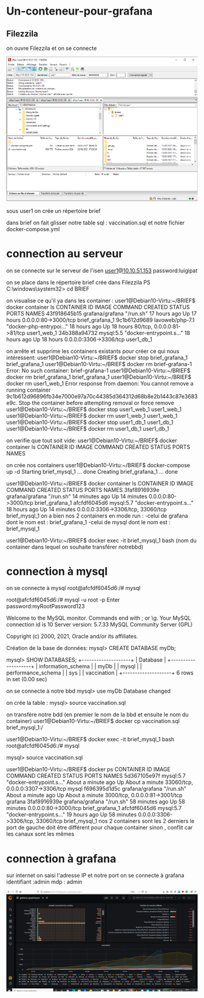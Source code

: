 # Un-conteneur-pour-grafana
  
## Filezzila 
on ouvre Filezzila  et on se connecte 

![image](FileZilla.PNG)






sous user1 on crée un répertoire brief

dans brief on fait glisser notre table sql : vaccination.sql et notre fichier docker-compose.yml




# connection au serveur


  on se connecte sur le serveur de l'isen
  user1@10.10.51.153
  password:luigipat

on se place dans le répertoire brief crée dans Filezzila
PS C:\windows\system32> cd BRIEF

on visualise ce qu'il ya dans les container :
user1@Debian10-Virtu:~/BRIEF$ docker container ls
CONTAINER ID   IMAGE             COMMAND                  CREATED        STATUS        PORTS                        NAMES
43f918645b15   grafana/grafana   "/run.sh"                17 hours ago   Up 17 hours   0.0.0.0:80->3000/tcp         brief_grafana_1
9c1b612d9689   lavoweb/php-7.1   "docker-php-entrypoi…"   18 hours ago   Up 18 hours   80/tcp, 0.0.0.0:81->81/tcp   user1_web_1
34b388a94732   mysql:5.5         "docker-entrypoint.s…"   18 hours ago   Up 18 hours   0.0.0.0:3306->3306/tcp       user1_db_1

on arrête et supprime les containers existants pour créer ce qui nous intéressent:
user1@Debian10-Virtu:~/BRIEF$ docker stop brief_grafana_1
brief_grafana_1
user1@Debian10-Virtu:~/BRIEF$ docker rm brief-grafana-1
Error: No such container: brief-grafana-1
user1@Debian10-Virtu:~/BRIEF$ docker rm brief_grafana_1
brief_grafana_1
user1@Debian10-Virtu:~/BRIEF$ docker rm user1_web_1
Error response from daemon: You cannot remove a running container 9c1b612d96896fb34e7000e97a70c44385d364312d68b8e2b1443c87e3683e9c. Stop the container before attempting removal or force remove
user1@Debian10-Virtu:~/BRIEF$ docker stop user1_web_1
user1_web_1
user1@Debian10-Virtu:~/BRIEF$ docker rm user1_web_1
user1_web_1
user1@Debian10-Virtu:~/BRIEF$ docker stop user1_db_1
user1_db_1
user1@Debian10-Virtu:~/BRIEF$ docker rm user1_db_1
user1_db_1

on verifie que tout soit vide:
user1@Debian10-Virtu:~/BRIEF$ docker container ls
CONTAINER ID   IMAGE     COMMAND   CREATED   STATUS    PORTS     NAMES

on crée nos containers
user1@Debian10-Virtu:~/BRIEF$ docker-compose up -d
Starting brief_mysql_1   ... done
Creating brief_grafana_1 ... done

user1@Debian10-Virtu:~/BRIEF$ docker container ls
CONTAINER ID   IMAGE             COMMAND                  CREATED          STATUS          PORTS                               NAMES
3faf8916939e   grafana/grafana   "/run.sh"                14 minutes ago   Up 14 minutes   0.0.0.0:80->3000/tcp                brief_grafana_1
afcfdf6045d6   mysql:5.7         "docker-entrypoint.s…"   18 hours ago     Up 14 minutes   0.0.0.0:3306->3306/tcp, 33060/tcp   brief_mysql_1
on a bien nos 2 containers en mode run  :
-celui de grafana dont le nom est : brief_grafana_1
-celui de mysql dont le nom est : brief_mysql_1


user1@Debian10-Virtu:~/BRIEF$ docker exec -it brief_mysql_1  bash (nom du container dans lequel on souhaite transférer notrebbd)

# connection à mysql

on se connecte à mysql
root@afcfdf6045d6:/# mysql

root@afcfdf6045d6:/# mysql -u root -p
Enter password:myRootPassword123

Welcome to the MySQL monitor.  Commands end with ; or \g.
Your MySQL connection id is 10
Server version: 5.7.33 MySQL Community Server (GPL)

Copyright (c) 2000, 2021, Oracle and/or its affiliates.

Création de la base de données:
mysql> CREATE DATABASE myDb;

mysql> SHOW DATABASES;
+--------------------+
| Database           |
+--------------------+
| information_schema |
| myDb               |
| mysql              |
| performance_schema |
| sys                |
| vaccination        |
+--------------------+
6 rows in set (0.00 sec)

on se connecte à notre bbd
mysql> use myDb
Database changed

on crée la table :
mysql> source vaccination.sql


on transfére notre bdd (en premier le nom de la bbd et ensuite le nom du container)
user1@Debian10-Virtu:~/BRIEF$ docker cp vaccination.sql brief_mysql_1:/

user1@Debian10-Virtu:~/BRIEF$ docker exec -it brief_mysql_1  bash
root@afcfdf6045d6:/# mysql

mysql> source vaccination.sql


user1@Debian10-Virtu:~/BRIEF$ docker ps
CONTAINER ID   IMAGE             COMMAND                  CREATED              STATUS              PORTS                               NAMES
5d367105e97f   mysql:5.7         "docker-entrypoint.s…"   About a minute ago   Up About a minute   33060/tcp, 0.0.0.0:3307->3306/tcp   mysql
f696395d1d5c   grafana/grafana   "/run.sh"                About a minute ago   Up About a minute   3000/tcp, 0.0.0.0:81->3001/tcp      grafana
3faf8916939e   grafana/grafana   "/run.sh"                58 minutes ago       Up 58 minutes       0.0.0.0:80->3000/tcp                brief_grafana_1
afcfdf6045d6   mysql:5.7         "docker-entrypoint.s…"   19 hours ago         Up 58 minutes       0.0.0.0:3306->3306/tcp, 33060/tcp   brief_mysql_1
nos 2 containers sont les 2 derniers
le port de gauche doit être différent pour chaque container sinon , conflit car les canaux sont les mêmes



# connection à grafana

  sur internet on saisi l'adresse IP et notre port
  on se connecte à grafana
      identifiant :admin
      mdp : admin 

![image](graph.PNG)
